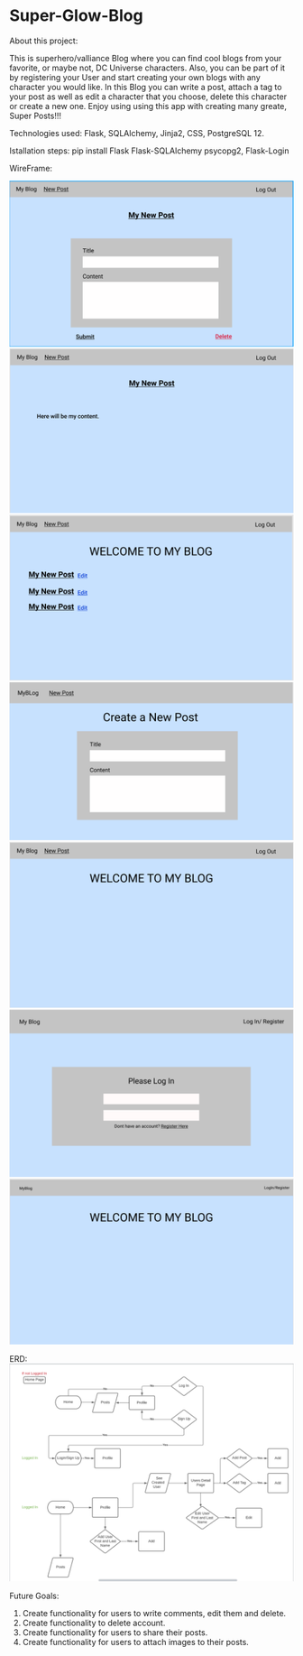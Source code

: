 # Super-Glow-Blog

About this project:

This is superhero/valliance Blog where you can find cool blogs from your favorite, or maybe not, DC Universe characters. Also, you can be part of it by registering your User and start creating your own blogs with any character you would like. In this Blog you can write a post, attach a tag to your post as well as edit a character that you choose, delete this character or create a new one. Enjoy using using this app with creating many greate, Super Posts!!! 

Technologies used: Flask, SQLAlchemy, Jinja2, CSS, PostgreSQL 12.

Istallation steps: pip install Flask Flask-SQLAlchemy psycopg2, Flask-Login

WireFrame:

![text](project_photos/Blog-1.png)
![text](project_photos/Blog-2.png)
![text](project_photos/Blog-3.png)
![text](project_photos/Blog-4.png)
![text](project_photos/Blog-5.png)
![text](project_photos/Blog-6.png)
![text](project_photos/Blog-7.png)

ERD: 
![text](project_photos/ERD.png)

Future Goals:
1. Create functionality for users to write comments, edit them and delete.
2. Create functionality to delete account. 
3. Create functionality for users to share their posts.
4. Create functionality for users to attach images to their posts.
